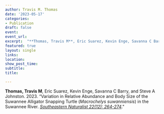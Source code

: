 ```yaml
---
author: Travis M. Thomas
date: '2023-05-17'
categories:
- Publication
draft: false
event: 
event_url: 
excerpt:  "**Thomas, Travis M**, Eric Suarez, Kevin Enge, Savanna C Barry, and Steve A Johnston. 2023. “Variation in Relative Abundance and Body Size of the Suwannee Alligator Snapping Turtle (*Macrochelys suwanniensis*) in the Suwannee River. [*Southeastern Naturalist 22(12): 264-274*](https://www.dropbox.com/scl/fi/3rnytchgxwc0c275doxzy/Thomas_2023.pdf?rlkey=y0giphsig6kkuiyrm2ph9m0zk&dl=0)."
featured: true
layout: single
links:
location: 
show_post_time: 
subtitle:   
title:

---
```


**Thomas, Travis M**, Eric Suarez, Kevin Enge, Savanna C Barry, and Steve A Johnston. 2023. “Variation in Relative Abundance and Body Size of the Suwannee Alligator Snapping Turtle (*Macrochelys suwanniensis*) in the Suwannee River. [*Southeastern Naturalist 22(12): 264-274*](https://www.dropbox.com/scl/fi/3rnytchgxwc0c275doxzy/Thomas_2023.pdf?rlkey=y0giphsig6kkuiyrm2ph9m0zk&dl=0)."